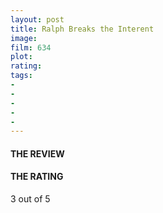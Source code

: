 ```yaml
---
layout: post
title: Ralph Breaks the Interent
image: 
film: 634
plot: 
rating: 
tags:
- 
- 
- 
- 
- 
---
```


#### THE REVIEW


#### THE RATING
3 out of 5